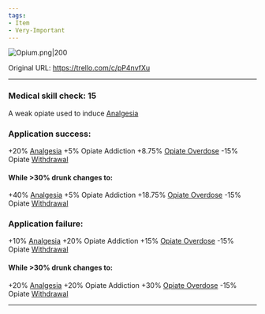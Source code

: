 ```yaml
---
tags:
- Item
- Very-Important
---
```


![Opium.png\|200](/Items/Opium%20-%20Attachments/6718845db30472d958dd7d2a.png)

Original URL: https://trello.com/c/pP4nvfXu

---

### Medical skill check: 15

A weak opiate used to induce [Analgesia](../Torso/Analgesia.md)

### Application success:

\+20% [Analgesia](../Torso/Analgesia.md)
\+5% Opiate Addiction
\+8.75% [Opiate Overdose](../Head_Brain/Opiate%20Overdose.md)
\-15% Opiate [Withdrawal](../Head_Brain/Withdrawal.md)

#### While >30% drunk changes to:

\+40% [Analgesia](../Torso/Analgesia.md)
\+5% Opiate Addiction
\+18.75% [Opiate Overdose](../Head_Brain/Opiate%20Overdose.md)
\-15% Opiate [Withdrawal](../Head_Brain/Withdrawal.md)

### Application failure:

\+10% [Analgesia](../Torso/Analgesia.md)
\+20% Opiate Addiction
\+15% [Opiate Overdose](../Head_Brain/Opiate%20Overdose.md)
\-15% Opiate [Withdrawal](../Head_Brain/Withdrawal.md)

#### While >30% drunk changes to:

\+20% [Analgesia](../Torso/Analgesia.md)
\+20% Opiate Addiction
\+30% [Opiate Overdose](../Head_Brain/Opiate%20Overdose.md)
\-15% Opiate [Withdrawal](../Head_Brain/Withdrawal.md)

---

